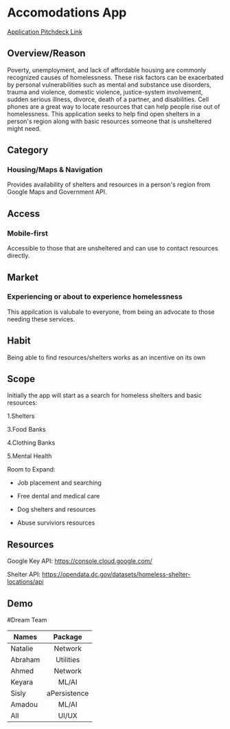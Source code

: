 # Accomodations App
[Application Pitchdeck Link](https://www.canva.com/design/DAE10qHFRqg/GiYz2sST9doFQ1Z8DedP9A/view?utm_content=DAE10qHFRqg&utm_campaign=designshare&utm_medium=link&utm_source=sharebutton)

## Overview/Reason 

Poverty, unemployment, and lack of affordable housing are commonly recognized causes of homelessness. These risk factors can be exacerbated by personal vulnerabilities such as mental and substance use disorders, trauma and violence, domestic violence, justice-system involvement, sudden serious illness, divorce, death of a partner, and disabilities.
Cell phones are a great way to locate resources that can help people rise out of homelessness.  This application seeks to help find open shelters in a person's region along with basic resources someone that is unsheltered might need.

## Category
### Housing/Maps & Navigation
Provides availability of shelters and resources in a person's region from Google Maps and Government API.


## Access
### Mobile-first
Accessible to those that are unsheltered and can use to contact resources directly.


## Market
### Experiencing or about to experience homelessness
This appilcation is valubale to everyone, from being an advocate to those needing these services.


## Habit
Being able to find resources/shelters works as an incentive on its own


## Scope
Initially the app will start as a search for homeless shelters and basic resources:

1.Shelters

3.Food Banks

4.Clothing Banks

5.Mental Health

Room to Expand:

+ Job placement and searching

+ Free dental and medical care

+ Dog shelters and resources

+ Abuse surviviors resources 


## Resources 
Google Key API: https://console.cloud.google.com/

Shelter API: https://opendata.dc.gov/datasets/homeless-shelter-locations/api


## Demo


#Dream Team

| Names         | Package       |
| ------------- |:-------------:| 
| Natalie       | Network       | 
| Abraham       | Utilities     | 
| Ahmed         | Network       | 
| Keyara        | ML/AI         |
| Sisly         | aPersistence  |
| Amadou        | ML/AI         |
| All           | UI/UX         |
